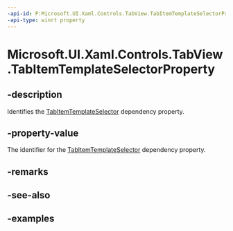 ```yaml
---
-api-id: P:Microsoft.UI.Xaml.Controls.TabView.TabItemTemplateSelectorProperty
-api-type: winrt property
---
```


# Microsoft.UI.Xaml.Controls.TabView.TabItemTemplateSelectorProperty

<!--
public static Windows.UI.Xaml.DependencyProperty TabItemTemplateSelectorProperty { get; }
-->

## -description

Identifies the [TabItemTemplateSelector](tabview_tabitemtemplateselector.md) dependency property.

## -property-value

The identifier for the [TabItemTemplateSelector](tabview_tabitemtemplateselector.md) dependency property.

## -remarks

## -see-also

## -examples


